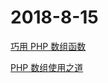 # 2018-8-15

[巧用 PHP 数组函数](https://juejin.im/post/5b67b50a6fb9a04fda4e3902)

[PHP 数组使用之道](https://laravel-china.org/articles/14159/the-way-to-use-the-php-array)